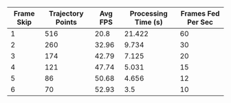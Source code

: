 | Frame Skip | Trajectory Points | Avg FPS | Processing Time (s) | Frames Fed Per Sec | 
|------------|-------------------|---------|----------------------|----------------------| 
| 1 | 516 | 20.8 | 21.422 | 60 | 
| 2 | 260 | 32.96 | 9.734 | 30 | 
| 3 | 174 | 42.79 | 7.125 | 20 | 
| 4 | 121 | 47.74 | 5.031 | 15 | 
| 5 | 86 | 50.68 | 4.656 | 12 | 
| 6 | 70 | 52.93 | 3.5 | 10 | 
